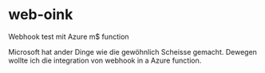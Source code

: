 # web-oink
Webhook test mit Azure m$ function

Microsoft hat ander Dinge wie die gewöhnlich Scheisse gemacht. Dewegen wollte ich die integration von webhook in a Azure function.
